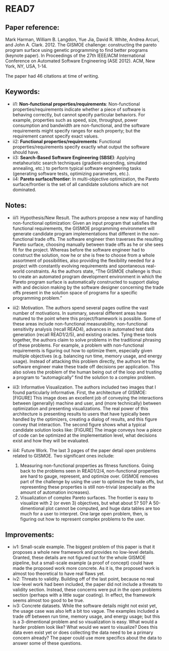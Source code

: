 # READ7

## Paper reference:

Mark Harman, William B. Langdon, Yue Jia, David R. White, Andrea Arcuri, and John A. Clark. 2012. The GISMOE challenge: constructing the pareto program surface using genetic programming to find better programs (keynote paper). In Proceedings of the 27th IEEE/ACM International Conference on Automated Software Engineering (ASE 2012). ACM, New York, NY, USA, 1-14.

The paper had 46 citations at time of writing.

## Keywords:

* ii1: **Non-functional properties/requirements**: Non-functional properties/requirements indicate whether a piece of software is behaving correctly, but cannot specify particular behaviors. For example, properties such as speed, size, throughput, power consumption and bandwidth are non-functional, and the software requirements might specify ranges for each property; but the requirement cannot specify exact values.
* ii2: **Functional properties/requirements**: Functional properties/requirements specify exactly what output the software should have.
* ii3: **Search-Based Software Engineering (SBSE)**: Applying metaheuristic search techniques (gradient-ascending, simulated annealing, etc.) to perform typical software engineering tasks (generating software tests, optimizing parameters, etc.).
* ii4: **Pareto surface/frontier**: In multi-objective optimization, the Pareto surface/frontier is the set of all candidate solutions which are not dominated. 


## Notes:

* iii1: Hypothesis/New Result. The authors propose a new way of handling non-functional optimization: Given an input program that satisfies the functional requirements, the GISMOE programming environment will generate candidate program implementations that different in the non-functional trade offs. The software engineer then traverses the resulting Pareto surface, choosing manually between trade offs as he or she sees fit for the project. Whereas before the software engineer had to construct the solution, now he or she is free to choose from a whole assortment of possibilities, also providing the flexibility needed for a project with constantly evolving requirements and spontaneous real-world constraints. As the authors state, “The GISMOE challenge is thus: to create an automated program development environment in which the Pareto program surface is automatically constructed to support dialog with and decision making by the software designer concerning the trade offs present in the solution space of programs for a specific programming problem.”

* iii2: Motivation. The authors spend several pages outline the vast number of motivations. In summary, several different areas have matured to the point where this project/framework is possible. Some of these areas include non-functional measurability, non-functional sensitivity analysis (recall READ4), advances in automated test data generation (recall READ1/2/5), and existing oracles. Tying these tools together, the authors claim to solve problems in the traditional phrasing of these problems. For example, a problem with non-functional requirements is figuring out how to optimize them, especially given multiple objectives (e.g. balancing run time, memory usage, and energy usage). Instead of attacking this problem directly, the authors let the software engineer make these trade off decisions per application. This also solves the problem of the human being out of the loop and trusting a program to “automagically” find the solution to a complex problem. 
* iii3: Informative Visualization. The authors included two images that I found particularly informative. First, the architecture of GISMOE:
[FIGURE]
This image does an excellent job of conveying the interactions between (generally) machine and user, and (more technically) between optimization and presenting visualizations. The real power of this architecture is presenting results to users that have typically been handled by the optimizers, creating a dialog of results, and this figure convey that interaction. 
The second figure shows what a typical candidate solution looks like:
[FIGURE]
The image conveys how a piece of code can be optimized at the implementation level, what decisions exist and how they will be evaluated. 

* iii4: Future Work. The last 3 pages of the paper detail open problems related to GISMOE. Two significant ones include:
    1. Measuring non-functional properties as fitness functions. Going back to the problems seen in READ1/2/4, non-functional properties are hard to gauge, represent, and optimize over. GISMOE removes part of the challenge by using the user to optimize the trade offs, but representing these properties is still non-trivial (especially as the amount of automation increases).
    2. Visualization of complex Pareto surfaces. The frontier is easy to visualize with 2 (or even 3) objectives, but what about 5? 50? A 50-dimentional plot cannot be computed, and huge data tables are too much for a user to interpret. One large open problem, then, is figuring out how to represent complex problems to the user. 

## Improvements:

* iv1: Small-scale example. The biggest problem of this paper is that it proposes a whole new framework and provides no low-level details. Granted, these details are not figured out for the whole GISMOE pipeline, but a small-scale example (a proof of concept) could have made the proposed work more concrete. As it is, the proposed work is almost too theoretical to have real flaws yet. 
* iv2: Threats to validity. Building off of the last point, because no real low-level work had been included, the paper did not include a threats to validity section. Instead, these concerns were put in the open problems section (perhaps with a little sugar coating). In effect, the framework seems almost too good to be true. 
* iv3: Concrete datasets. While the software details might not exist yet, the usage case was also left a bit too vague. The examples included a trade off between run time, memory usage, and energy usage; but this is a 3-dimentional problem and so visualization is easy. What would a harder problem look like? What would we want to visualize? Does this data even exist yet or does collecting the data need to be a primary concern already? The paper could use more specifics about the data to answer some of these questions. 




